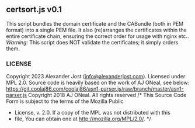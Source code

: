 certsort.js v0.1
-----------------------------------------------------------------

This script bundles the domain certificate and the CABundle (both in PEM format) 
into a single PEM file. It also (re)arranges the certificates within the entire 
certificate chain, ensuring the correct order for usage with nginx etc..
*Warning:* This script does NOT validate the certificates; it simply orders them.

### LICENSE
Copyright 2023 Alexander Jost (info@alexanderjost.com). Licensed under MPL 2.0.
Source code is heavily based on the work of AJ ONeal, see below:
https://git.coolaj86.com/coolaj86/asn1-parser.js/raw/branch/master/asn1-parser.js
Copyright 2018 AJ ONeal. All rights reserved
/* This Source Code Form is subject to the terms of the Mozilla Public
 * License, v. 2.0. If a copy of the MPL was not distributed with this
 * file, You can obtain one at http://mozilla.org/MPL/2.0/. */